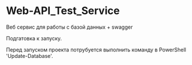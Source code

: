 # Web-API_Test_Service
Веб сервис для работы с базой данных + swagger


Подгатовка к запуску.

Перед запуском проекта потрубуется выполнить команду в PowerShell 'Update-Database'.


